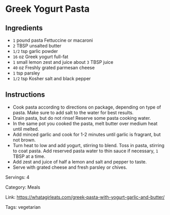 # Greek Yogurt Pasta

## Ingredients

- `1` pound pasta Fettuccine or macaroni
- `2` TBSP unsalted butter
- `1/2` tsp garlic powder
- `16` oz Greek yogurt full-fat
- `1` small lemon zest and juice about `3` TBSP juice
- `40` oz Freshly grated parmesan cheese
- `1` tsp parsley
- `1/2` tsp Kosher salt and black pepper

## Instructions

- Cook pasta according to directions on package, depending on type of pasta. Make sure to add salt to the water for best results.
- Drain pasta, but do not rinse! Reserve some pasta cooking water.
- In the same pot you cooked the pasta, melt butter over medium heat until melted.
- Add minced garlic and cook for 1-2 minutes until garlic is fragrant, but not brown.
- Turn heat to low and add yogurt, stirring to blend. Toss in pasta, stirring to coat pasta. Add reserved pasta water to thin sauce if necessary, `1` TBSP at a time.
- Add zest and juice of half a lemon and salt and pepper to taste.
- Serve with grated cheese and fresh parsley or chives.

Servings: 4

Category: Meals

Link: https://whatagirleats.com/greek-pasta-with-yogurt-garlic-and-butter/

Tags: vegetarian

